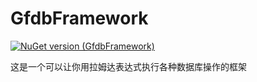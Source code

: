 # GfdbFramework

[![NuGet version (GfdbFramework)](https://img.shields.io/nuget/v/GfdbFramework.svg?style=flat-square)](https://www.nuget.org/packages/GfdbFramework/)

这是一个可以让你用拉姆达表达式执行各种数据库操作的框架
